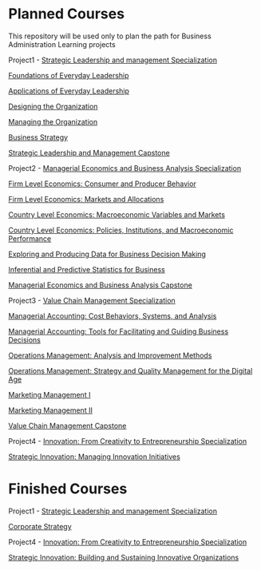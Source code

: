 # Planned Courses 

This repository will be used only to plan the path for Business Administration Learning projects 

Project1 - [Strategic Leadership and management Specialization](https://www.coursera.org/specializations/strategic-leadership)

   [Foundations of Everyday Leadership]( https://www.coursera.org/learn/everyday-leadership-foundation?specialization=strategic-leadership )
    
   [Applications of Everyday Leadership]( https://www.coursera.org/learn/everyday-leadership-application?specialization=strategic-leadership)
    
   [Designing the Organization]( https://www.coursera.org/learn/designing-organization?specialization=strategic-leadership)
    
   [Managing the Organization]( https://www.coursera.org/learn/managing-organization?specialization=strategic-leadership)
    
   [Business Strategy]( https://www.coursera.org/learn/strategy-business)
    
   [Strategic Leadership and Management Capstone]( https://www.coursera.org/learn/strategic-leadership-capstone)
   
   Project2 - [Managerial Economics and Business Analysis Specialization](https://www.coursera.org/specializations/managerial-economics-business-analysis?)
   
   [Firm Level Economics: Consumer and Producer Behavior](https://www.coursera.org/learn/firm-level-economics?specialization=managerial-economics-business-analysis)
   
   [Firm Level Economics: Markets and Allocations](https://www.coursera.org/learn/firm-level-economics-markets?specialization=managerial-economics-business-analysis)
   
   [Country Level Economics: Macroeconomic Variables and Markets](https://www.coursera.org/learn/country-level-economics?specialization=managerial-economics-business-analysis)
   
   [Country Level Economics: Policies, Institutions, and Macroeconomic Performance](https://www.coursera.org/learn/macroeconomic-factors?specialization=managerial-economics-business-analysis)
   
   [Exploring and Producing Data for Business Decision Making](https://www.coursera.org/learn/business-data)
   
   [Inferential and Predictive Statistics for Business](https://www.coursera.org/learn/business-statistics)
   
   [Managerial Economics and Business Analysis Capstone](https://www.coursera.org/learn/managerial-economics-capstone)
    
  Project3 - [Value Chain Management Specialization](https://www.coursera.org/specializations/value-chain-management?)
   
   [Managerial Accounting: Cost Behaviors, Systems, and Analysis](https://www.coursera.org/learn/accounting-for-managers?specialization=value-chain-management)
   
   [Managerial Accounting: Tools for Facilitating and Guiding Business Decisions](https://www.coursera.org/learn/managerial-accounting-business-decisions?specialization=value-chain-management)
   
   [Operations Management: Analysis and Improvement Methods](https://www.coursera.org/learn/operations-management?specialization=value-chain-management)
   
   [Operations Management: Strategy and Quality Management for the Digital Age](https://www.coursera.org/learn/process-improvement?specialization=value-chain-management)
   
   [Marketing Management I](https://www.coursera.org/learn/marketing-management)
   
   [Marketing Management II](https://www.coursera.org/learn/marketing-management-two)
   
   [Value Chain Management Capstone](https://www.coursera.org/learn/value-chain-capstone)
   
Project4 - [Innovation: From Creativity to Entrepreneurship Specialization]( https://www.coursera.org/specializations/innovation-creativity-entrepreneurship )

   [Strategic Innovation: Managing Innovation Initiatives]( https://www.coursera.org/learn/strategic-innovation-innovation-at-the-frontier)
   
# Finished Courses 

Project1 - [Strategic Leadership and management Specialization](https://www.coursera.org/specializations/strategic-leadership)

   [Corporate Strategy ]( https://www.coursera.org/learn/corporate-strategy)
   
Project4 - [Innovation: From Creativity to Entrepreneurship Specialization]( https://www.coursera.org/specializations/innovation-creativity-entrepreneurship )

   [Strategic Innovation: Building and Sustaining Innovative Organizations]( https://www.coursera.org/learn/strategic-innovation-building-and-sustaining-innovative-organizations?specialization=innovation-creativity-entrepreneurship)
